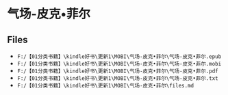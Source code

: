 # 气场-皮克•菲尔

## Files

- `F:/【01分类书籍】\kindle好书\更新1\MOBI\气场-皮克•菲尔\气场-皮克•菲尔.epub`
- `F:/【01分类书籍】\kindle好书\更新1\MOBI\气场-皮克•菲尔\气场-皮克•菲尔.mobi`
- `F:/【01分类书籍】\kindle好书\更新1\MOBI\气场-皮克•菲尔\气场-皮克•菲尔.pdf`
- `F:/【01分类书籍】\kindle好书\更新1\MOBI\气场-皮克•菲尔\气场-皮克•菲尔.txt`
- `F:/【01分类书籍】\kindle好书\更新1\MOBI\气场-皮克•菲尔\files.md`
